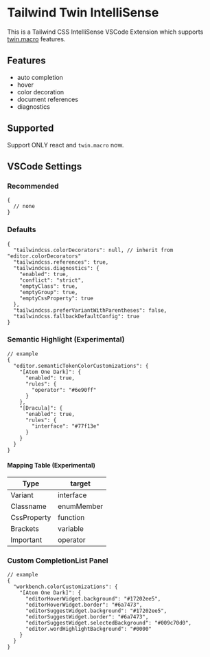 # Tailwind Twin IntelliSense

This is a Tailwind CSS IntelliSense VSCode Extension which supports [twin.macro](https://github.com/ben-rogerson/twin.macro) features.

## Features

- auto completion
- hover
- color decoration
- document references
- diagnostics

## Supported

Support ONLY react and `twin.macro` now.

## VSCode Settings

### Recommended

```json5
{
  // none
}
```

### Defaults

```json5
{
  "tailwindcss.colorDecorators": null, // inherit from "editor.colorDecorators"
  "tailwindcss.references": true,
  "tailwindcss.diagnostics": {
    "enabled": true,
    "conflict": "strict",
    "emptyClass": true,
    "emptyGroup": true,
    "emptyCssProperty": true
  },
  "tailwindcss.preferVariantWithParentheses": false,
  "tailwindcss.fallbackDefaultConfig": true
}
```

### Semantic Highlight (Experimental)

```json5
// example
{
  "editor.semanticTokenColorCustomizations": {
    "[Atom One Dark]": {
      "enabled": true,
      "rules": {
        "operator": "#6e90ff"
      }
    },
    "[Dracula]": {
      "enabled": true,
      "rules": {
        "interface": "#77f13e"
      }
    }
  }
}

```

#### Mapping Table (Experimental)

| Type        | target     |
| ----------- | ---------- |
| Variant     | interface  |
| Classname   | enumMember |
| CssProperty | function   |
| Brackets    | variable   |
| Important   | operator   |

### Custom CompletionList Panel

```json5
// example
{
  "workbench.colorCustomizations": {
    "[Atom One Dark]": {
      "editorHoverWidget.background": "#17202ee5",
      "editorHoverWidget.border": "#6a7473",
      "editorSuggestWidget.background": "#17202ee5",
      "editorSuggestWidget.border": "#6a7473",
      "editorSuggestWidget.selectedBackground": "#009c70d0",
      "editor.wordHighlightBackground": "#0000"
    }
  }
}
```
